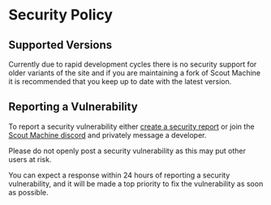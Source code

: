 # Security Policy

## Supported Versions
Currently due to rapid development cycles there is no security support for older variants of the site and if you are 
maintaining a fork of Scout Machine it is recommended that you keep up to date with the latest version.

## Reporting a Vulnerability
To report a security vulnerability either 
[create a security report](https://github.com/gryphonmachine/machine/issues/new/choose) or join the 
[Scout Machine discord](https://discord.com/invite/yYtc8gpsXK) and privately message a developer.

Please do not openly post a security vulnerability as this may put other users at risk.

You can expect a response within 24 hours of reporting a security vulnerability, and it will be made a top
priority to fix the vulnerability as soon as possible.
